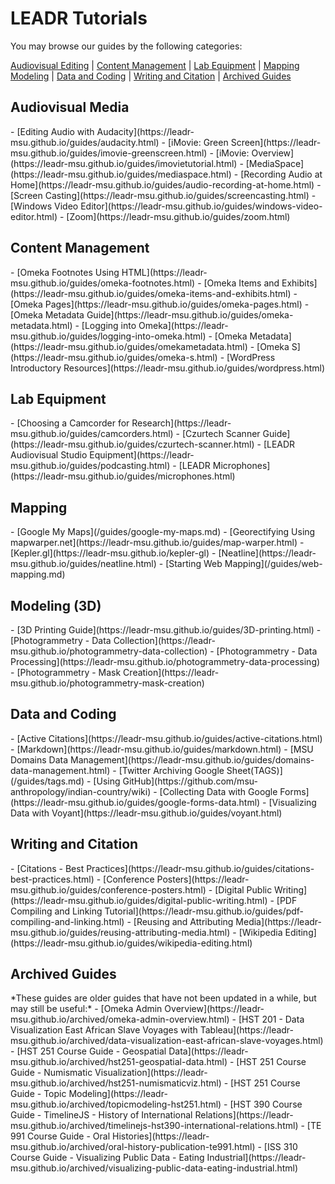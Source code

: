 # LEADR Tutorials
You may browse our guides by the following categories:

<a href="#audiovisual">Audiovisual Editing</a> | <a href="#content">Content Management</a> | <a href="#lab">Lab Equipment</a> | <a href="#mapping">Mapping</a>
<a href="#modeling">Modeling</a> | <a href="#programming">Data and Coding</a> | <a href="#writing">Writing and Citation</a> | <a href="#archived">Archived Guides</a>

<h2 id="audiovisual">Audiovisual Media</h2>
- [Editing Audio with Audacity](https://leadr-msu.github.io/guides/audacity.html)
- [iMovie: Green Screen](https://leadr-msu.github.io/guides/imovie-greenscreen.html)
- [iMovie: Overview](https://leadr-msu.github.io/guides/imovietutorial.html)
- [MediaSpace](https://leadr-msu.github.io/guides/mediaspace.html)
- [Recording Audio at Home](https://leadr-msu.github.io/guides/audio-recording-at-home.html)
- [Screen Casting](https://leadr-msu.github.io/guides/screencasting.html)
- [Windows Video Editor](https://leadr-msu.github.io/guides/windows-video-editor.html)
- [Zoom](https://leadr-msu.github.io/guides/zoom.html)

<h2 id="content">Content Management</h2>
- [Omeka Footnotes Using HTML](https://leadr-msu.github.io/guides/omeka-footnotes.html)
- [Omeka Items and Exhibits](https://leadr-msu.github.io/guides/omeka-items-and-exhibits.html)
- [Omeka Pages](https://leadr-msu.github.io/guides/omeka-pages.html)
- [Omeka Metadata Guide](https://leadr-msu.github.io/guides/omeka-metadata.html)
- [Logging into Omeka](https://leadr-msu.github.io/guides/logging-into-omeka.html)
- [Omeka Metadata](https://leadr-msu.github.io/guides/omekametadata.html)
- [Omeka S](https://leadr-msu.github.io/guides/omeka-s.html)
- [WordPress Introductory Resources](https://leadr-msu.github.io/guides/wordpress.html)

<h2 id="lab">Lab Equipment</h2>
- [Choosing a Camcorder for Research](https://leadr-msu.github.io/guides/camcorders.html)
- [Czurtech Scanner Guide](https://leadr-msu.github.io/guides/czurtech-scanner.html)
- [LEADR Audiovisual Studio Equipment](https://leadr-msu.github.io/guides/podcasting.html)
- [LEADR Microphones](https://leadr-msu.github.io/guides/microphones.html)

<h2 id="mapping">Mapping</h2>
- [Google My Maps](/guides/google-my-maps.md)
- [Georectifying Using mapwarper.net](https://leadr-msu.github.io/guides/map-warper.html)
- [Kepler.gl](https://leadr-msu.github.io/kepler-gl)
- [Neatline](https://leadr-msu.github.io/guides/neatline.html)
- [Starting Web Mapping](/guides/web-mapping.md)

<h2 id="modeling">Modeling (3D)</h2>
- [3D Printing Guide](https://leadr-msu.github.io/guides/3D-printing.html)
- [Photogrammetry - Data Collection](https://leadr-msu.github.io/photogrammetry-data-collection)
- [Photogrammetry - Data Processing](https://leadr-msu.github.io/photogrammetry-data-processing)
  - [Photogrammetry - Mask Creation](https://leadr-msu.github.io/photogrammetry-mask-creation)

<h2 id=programming>Data and Coding</h2>
- [Active Citations](https://leadr-msu.github.io/guides/active-citations.html)
- [Markdown](https://leadr-msu.github.io/guides/markdown.html)
- [MSU Domains Data Management](https://leadr-msu.github.io/guides/domains-data-management.html)
- [Twitter Archiving Google Sheet(TAGS)](/guides/tags.md)
- [Using GitHub](https://github.com/msu-anthropology/indian-country/wiki)
- [Collecting Data with Google Forms](https://leadr-msu.github.io/guides/google-forms-data.html)
- [Visualizing Data with Voyant](https://leadr-msu.github.io/guides/voyant.html)

<h2 id="writing">Writing and Citation</h2>
- [Citations - Best Practices](https://leadr-msu.github.io/guides/citations-best-practices.html)
- [Conference Posters](https://leadr-msu.github.io/guides/conference-posters.html)
- [Digital Public Writing](https://leadr-msu.github.io/guides/digital-public-writing.html)
- [PDF Compiling and Linking Tutorial](https://leadr-msu.github.io/guides/pdf-compiling-and-linking.html)
- [Reusing and Attributing Media](https://leadr-msu.github.io/guides/reusing-attributing-media.html)
- [Wikipedia Editing](https://leadr-msu.github.io/guides/wikipedia-editing.html)

<h2 id="archived">Archived Guides</h2>
*These guides are older guides that have not been updated in a while, but may still be useful:*
- [Omeka Admin Overview](https://leadr-msu.github.io/archived/omeka-admin-overview.html)
- [HST 201 - Data Visualization East African Slave Voyages with Tableau](https://leadr-msu.github.io/archived/data-visualization-east-african-slave-voyages.html)
- [HST 251 Course Guide - Geospatial Data](https://leadr-msu.github.io/archived/hst251-geospatial-data.html)
- [HST 251 Course Guide - Numismatic Visualization](https://leadr-msu.github.io/archived/hst251-numismaticviz.html)
- [HST 251 Course Guide - Topic Modeling](https://leadr-msu.github.io/archived/topicmodeling-hst251.html)
- [HST 390 Course Guide - TimelineJS - History of International Relations](https://leadr-msu.github.io/archived/timelinejs-hst390-international-relations.html)
- [TE 991 Course Guide - Oral Histories](https://leadr-msu.github.io/archived/oral-history-publication-te991.html)
- [ISS 310 Course Guide - Visualizing Public Data - Eating Industrial](https://leadr-msu.github.io/archived/visualizing-public-data-eating-industrial.html)
